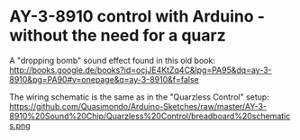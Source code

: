 AY-3-8910 control with Arduino - without the need for a quarz
=============================================================

A "dropping bomb" sound effect found in this old book:
http://books.google.de/books?id=ocjJE4KtZq4C&lpg=PA95&dq=ay-3-8910&pg=PA90#v=onepage&q=ay-3-8910&f=false

The wiring schematic is the same as in the "Quarzless Control" setup:
https://github.com/Quasimondo/Arduino-Sketches/raw/master/AY-3-8910%20Sound%20Chip/Quarzless%20Control/breadboard%20schematics.png
